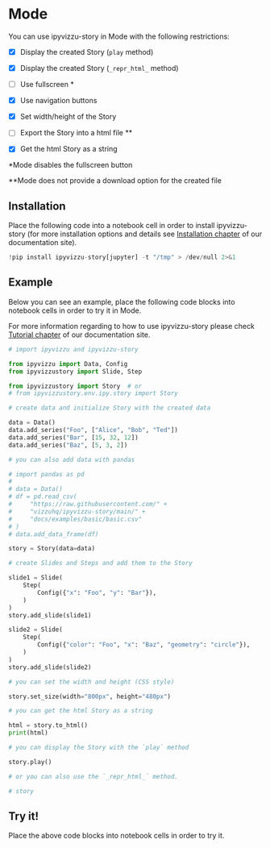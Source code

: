 # Mode

You can use ipyvizzu-story in Mode with the following restrictions:

- [x] Display the created Story (`play` method)
- [x] Display the created Story (`_repr_html_` method)
- [ ] Use fullscreen *
- [x] Use navigation buttons

- [x] Set width/height of the Story

- [ ] Export the Story into a html file **
- [x] Get the html Story as a string

*Mode disables the fullscreen button

**Mode does not provide a download option for the created file

## Installation

Place the following code into a notebook cell in order to install ipyvizzu-story (for more installation options and details see [Installation chapter](../installation.md) of our documentation site).

```python
!pip install ipyvizzu-story[jupyter] -t "/tmp" > /dev/null 2>&1
```

## Example

Below you can see an example, place the following code blocks into notebook cells in order to try it in Mode.

For more information regarding to how to use ipyvizzu-story please check [Tutorial chapter](../tutorial.md) of our documentation site.

```python
# import ipyvizzu and ipyvizzu-story

from ipyvizzu import Data, Config
from ipyvizzustory import Slide, Step

from ipyvizzustory import Story  # or
# from ipyvizzustory.env.ipy.story import Story
```

```python
# create data and initialize Story with the created data

data = Data()
data.add_series("Foo", ["Alice", "Bob", "Ted"])
data.add_series("Bar", [15, 32, 12])
data.add_series("Baz", [5, 3, 2])

# you can also add data with pandas

# import pandas as pd
#
# data = Data()
# df = pd.read_csv(
#     "https://raw.githubusercontent.com/" +
#     "vizzuhq/ipyvizzu-story/main/" +
#     "docs/examples/basic/basic.csv"
# )
# data.add_data_frame(df)

story = Story(data=data)
```

```python
# create Slides and Steps and add them to the Story

slide1 = Slide(
    Step(
        Config({"x": "Foo", "y": "Bar"}),
    )
)
story.add_slide(slide1)

slide2 = Slide(
    Step(
        Config({"color": "Foo", "x": "Baz", "geometry": "circle"}),
    )
)
story.add_slide(slide2)
```

```python
# you can set the width and height (CSS style)

story.set_size(width="800px", height="480px")
```

```python
# you can get the html Story as a string

html = story.to_html()
print(html)
```

```python
# you can display the Story with the `play` method

story.play()
```

```python
# or you can also use the `_repr_html_` method.

# story
```

## Try it!

Place the above code blocks into notebook cells in order to try it.
